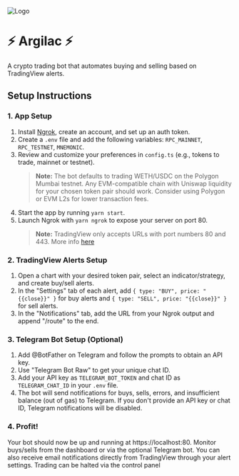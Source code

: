 ![Logo](./src/assets/banner.png)

# ⚡️ Argilac ⚡️

A crypto trading bot that automates buying and selling based on TradingView alerts.

## Setup Instructions

### 1. App Setup

1. Install [Ngrok](https://ngrok.com), create an account, and set up an auth token.
2. Create a `.env` file and add the following variables: `RPC_MAINNET`, `RPC_TESTNET`, `MNEMONIC`.
3. Review and customize your preferences in `config.ts` (e.g., tokens to trade, mainnet or testnet).
   > **Note:** The bot defaults to trading WETH/USDC on the Polygon Mumbai testnet. Any EVM-compatible chain with Uniswap liquidity for your chosen token pair should work. Consider using Polygon or EVM L2s for lower transaction fees.
4. Start the app by running `yarn start`.
5. Launch Ngrok with `yarn ngrok` to expose your server on port 80.
   > **Note:** TradingView only accepts URLs with port numbers 80 and 443. More info [here](https://www.tradingview.com/support/solutions/43000529348-about-webhooks/)

### 2. TradingView Alerts Setup

1. Open a chart with your desired token pair, select an indicator/strategy, and create buy/sell alerts.
2. In the "Settings" tab of each alert, add `{ type: "BUY", price: "{{close}}" }` for buy alerts and `{ type: "SELL", price: "{{close}}" }` for sell alerts.
3. In the "Notifications" tab, add the URL from your Ngrok output and append "/route" to the end.

### 3. Telegram Bot Setup (Optional)

1. Add @BotFather on Telegram and follow the prompts to obtain an API key.
2. Use "Telegram Bot Raw" to get your unique chat ID.
3. Add your API key as `TELEGRAM_BOT_TOKEN` and chat ID as `TELEGRAM_CHAT_ID` in your `.env` file.
4. The bot will send notifications for buys, sells, errors, and insufficient balance (out of gas) to Telegram. If you don't provide an API key or chat ID, Telegram notifications will be disabled.

### 4. Profit!

Your bot should now be up and running at https://localhost:80. Monitor buys/sells from the dashboard or via the optional Telegram bot. You can also receive email notifications directly from TradingView through your alert settings. Trading can be halted via the control panel
